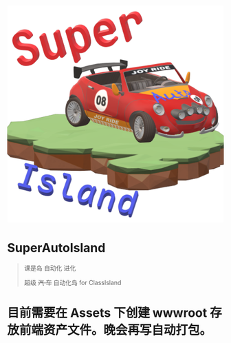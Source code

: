 ![Super Auto Island](icon.png)
# SuperAutoIsland
> 课是岛 自动化 进化
>
> 超级 ~~汽 车~~ 自动化岛 for ClassIsland

# 目前需要在 Assets 下创建 wwwroot 存放前端资产文件。晚会再写自动打包。

